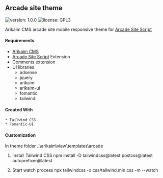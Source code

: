 ## Arcade site theme
![version: 1.0.0](https://img.shields.io/github/release/arikaim/arcade-template.svg)
![license: GPL3](https://img.shields.io/badge/License-GPLv3-blue.svg)

Arikaim CMS arcade site mobile responsive theme for [Arcade Site Script](https://codecanyon.net/item/arcade-site-script/25760680)

#### Requirements 
  * [Arikaim CMS](https://github.com/arikaim/arikaim)
  * [Arcade Site Script](https://codecanyon.net/item/arcade-site-script/25760680) Extension
  * Comments extension
  * UI libraries
    * adsense
    * jquery
    * arikaim
    * arikaim-ui
    * fomantic
    * tailwind

#### Created With 
    * Tailwind CSS
    * Fomantic-UI 

#### Customization 

In theme folder 
 ..\arikaim\view\templates\arcade

1. Install Tailwind CSS
    npm install -D tailwindcss@latest postcss@latest autoprefixer@latest

2. Start watch process
    npx tailwindcss -o css/tailwind.min.css -m --watch 
  
